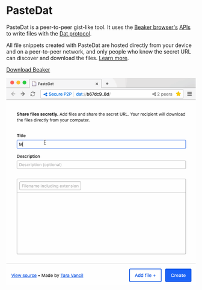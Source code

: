 # PasteDat

PasteDat is a peer-to-peer gist-like tool. It uses the [Beaker browser's](https://beakerbrowser.com) [APIs](https://beakerbrowser.com/docs/apis/) to write files with the [Dat protocol](https://github.com/datproject/dat).

All file snippets created with PasteDat are hosted directly from your device and on a peer-to-peer network, and only people who know the secret URL can discover and download the files. [Learn more](https://beakerbrowser.com/docs/tutorials/share-files-secretly.html).

[Download Beaker](https://beakerbrowser.com/docs/install/)

![alt text](./demo.gif "PasteBin demo")